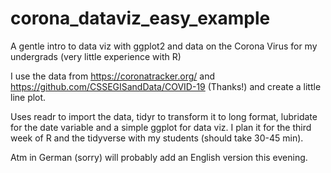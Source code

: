 # corona_dataviz_easy_example
A gentle intro to data viz with ggplot2 and data on the Corona Virus for my undergrads (very little experience with R)

I use the data from https://coronatracker.org/ and https://github.com/CSSEGISandData/COVID-19 (Thanks!) and create a little line plot.

Uses readr to import the data, tidyr to transform it to long format, lubridate for the date variable and a simple ggplot for data viz.
I plan it for the third week of R and the tidyverse with my students (should take 30-45 min).

Atm in German (sorry) will probably add an English version this evening.




